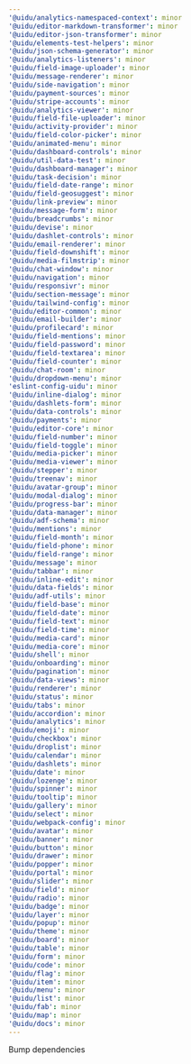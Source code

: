 ```yaml
---
'@uidu/analytics-namespaced-context': minor
'@uidu/editor-markdown-transformer': minor
'@uidu/editor-json-transformer': minor
'@uidu/elements-test-helpers': minor
'@uidu/json-schema-generator': minor
'@uidu/analytics-listeners': minor
'@uidu/field-image-uploader': minor
'@uidu/message-renderer': minor
'@uidu/side-navigation': minor
'@uidu/payment-sources': minor
'@uidu/stripe-accounts': minor
'@uidu/analytics-viewer': minor
'@uidu/field-file-uploader': minor
'@uidu/activity-provider': minor
'@uidu/field-color-picker': minor
'@uidu/animated-menu': minor
'@uidu/dashboard-controls': minor
'@uidu/util-data-test': minor
'@uidu/dashboard-manager': minor
'@uidu/task-decision': minor
'@uidu/field-date-range': minor
'@uidu/field-geosuggest': minor
'@uidu/link-preview': minor
'@uidu/message-form': minor
'@uidu/breadcrumbs': minor
'@uidu/devise': minor
'@uidu/dashlet-controls': minor
'@uidu/email-renderer': minor
'@uidu/field-downshift': minor
'@uidu/media-filmstrip': minor
'@uidu/chat-window': minor
'@uidu/navigation': minor
'@uidu/responsivr': minor
'@uidu/section-message': minor
'@uidu/tailwind-config': minor
'@uidu/editor-common': minor
'@uidu/email-builder': minor
'@uidu/profilecard': minor
'@uidu/field-mentions': minor
'@uidu/field-password': minor
'@uidu/field-textarea': minor
'@uidu/field-counter': minor
'@uidu/chat-room': minor
'@uidu/dropdown-menu': minor
'eslint-config-uidu': minor
'@uidu/inline-dialog': minor
'@uidu/dashlets-form': minor
'@uidu/data-controls': minor
'@uidu/payments': minor
'@uidu/editor-core': minor
'@uidu/field-number': minor
'@uidu/field-toggle': minor
'@uidu/media-picker': minor
'@uidu/media-viewer': minor
'@uidu/stepper': minor
'@uidu/treenav': minor
'@uidu/avatar-group': minor
'@uidu/modal-dialog': minor
'@uidu/progress-bar': minor
'@uidu/data-manager': minor
'@uidu/adf-schema': minor
'@uidu/mentions': minor
'@uidu/field-month': minor
'@uidu/field-phone': minor
'@uidu/field-range': minor
'@uidu/message': minor
'@uidu/tabbar': minor
'@uidu/inline-edit': minor
'@uidu/data-fields': minor
'@uidu/adf-utils': minor
'@uidu/field-base': minor
'@uidu/field-date': minor
'@uidu/field-text': minor
'@uidu/field-time': minor
'@uidu/media-card': minor
'@uidu/media-core': minor
'@uidu/shell': minor
'@uidu/onboarding': minor
'@uidu/pagination': minor
'@uidu/data-views': minor
'@uidu/renderer': minor
'@uidu/status': minor
'@uidu/tabs': minor
'@uidu/accordion': minor
'@uidu/analytics': minor
'@uidu/emoji': minor
'@uidu/checkbox': minor
'@uidu/droplist': minor
'@uidu/calendar': minor
'@uidu/dashlets': minor
'@uidu/date': minor
'@uidu/lozenge': minor
'@uidu/spinner': minor
'@uidu/tooltip': minor
'@uidu/gallery': minor
'@uidu/select': minor
'@uidu/webpack-config': minor
'@uidu/avatar': minor
'@uidu/banner': minor
'@uidu/button': minor
'@uidu/drawer': minor
'@uidu/popper': minor
'@uidu/portal': minor
'@uidu/slider': minor
'@uidu/field': minor
'@uidu/radio': minor
'@uidu/badge': minor
'@uidu/layer': minor
'@uidu/popup': minor
'@uidu/theme': minor
'@uidu/board': minor
'@uidu/table': minor
'@uidu/form': minor
'@uidu/code': minor
'@uidu/flag': minor
'@uidu/item': minor
'@uidu/menu': minor
'@uidu/list': minor
'@uidu/fab': minor
'@uidu/map': minor
'@uidu/docs': minor
---
```


Bump dependencies
